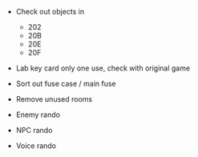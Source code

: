 * Check out objects in
    * 202
    * 20B
    * 20E
    * 20F

* Lab key card only one use, check with original game
* Sort out fuse case / main fuse
* Remove unused rooms
* Enemy rando
* NPC rando
* Voice rando
